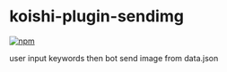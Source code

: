 # koishi-plugin-sendimg

[![npm](https://img.shields.io/npm/v/koishi-plugin-sendimg?style=flat-square)](https://www.npmjs.com/package/koishi-plugin-sendimg)

user input keywords then bot send image from data.json
